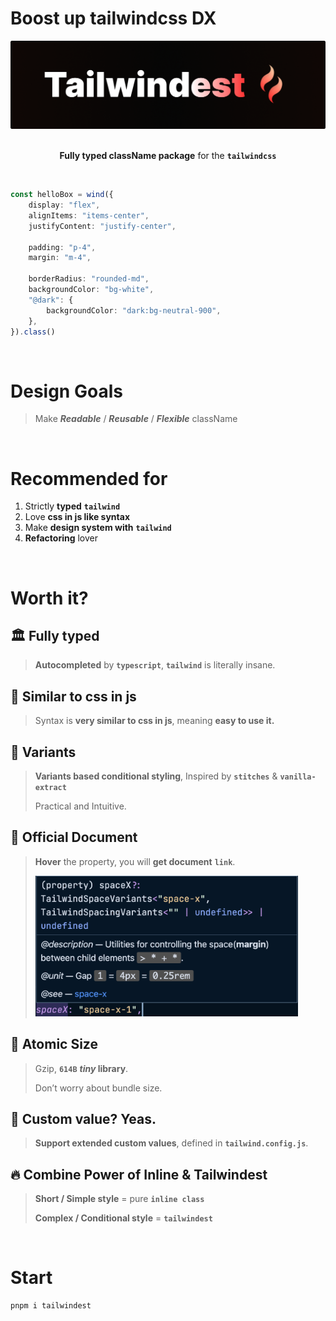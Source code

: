 # Boost up tailwindcss DX

<div align="center">

<img src="./assets/tailwindest.banner.png" width="525" alt="tailwindest banner" />

<br />
<br />

**Fully typed className package** for the **`tailwindcss`**

<br />

</div>

```ts
const helloBox = wind({
    display: "flex",
    alignItems: "items-center",
    justifyContent: "justify-center",

    padding: "p-4",
    margin: "m-4",

    borderRadius: "rounded-md",
    backgroundColor: "bg-white",
    "@dark": {
        backgroundColor: "dark:bg-neutral-900",
    },
}).class()
```

<br />

# Design Goals

> Make
> **_Readable_** / **_Reusable_** / **_Flexible_**
> className

<br />

# Recommended for

1. Strictly **typed** **`tailwind`**
2. Love **css in js like syntax**
3. Make **design system with** **`tailwind`**
4. **Refactoring** lover

<br />

# Worth it?

## 🏛️ Fully typed

> **Autocompleted** by **`typescript`**, **`tailwind`** is literally insane.

## 💅 Similar to css in js

> Syntax is **very similar to css in js**, meaning **easy to use it.**

## 🔮 Variants

> **Variants based conditional styling**, Inspired by **`stitches`** & **`vanilla-extract`**
>
> Practical and Intuitive.

## 🧬 Official Document

> **Hover** the property, you will **get document** **`link`**.
>
> <img src="./assets/docs.png" width="420" />

## 🍦 Atomic Size

> Gzip, **`614B`** **_tiny_ library**.
>
> Don’t worry about bundle size.

## 🔌 Custom value? Yeas.

> **Support extended custom values**, defined in **`tailwind.config.js`**.

## 🔥 Combine Power of Inline & Tailwindest

> **Short / Simple style**
> = pure **`inline class`**
>
> **Complex / Conditional style**
> = **`tailwindest`**

<br />

# Start

```bash
pnpm i tailwindest
```
